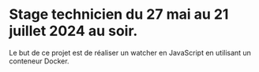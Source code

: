# Stage technicien du 27 mai au 21 juillet 2024 au soir.

Le but de ce projet est de réaliser un watcher en JavaScript en utilisant un conteneur Docker.
